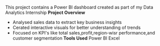 This project contains a Power BI dashboard created as part of my Data Analytics Internship
**Project Overview**
* Analysed sales data to extract key business insights
* Cerated interactive visuals for better understanding of trends
* Focused on KPI's like total sales,profit,region-wisr performance,and customer segmentation
  **Tools Used**
  Power BI
  Excel
  
